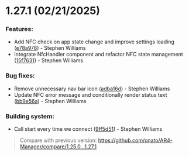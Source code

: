 # 1.27.1 (02/21/2025)

### Features:
- Add NFC check on app state change and improve settings loading ([e78a978](https://github.com/onato/AR4-Manager/commit/e78a978f6f2a98a98fd267d1713ebf03dc567e64)) - Stephen Williams
- Integrate NfcHandler component and refactor NFC state management ([15f7631](https://github.com/onato/AR4-Manager/commit/15f76312bca3af7b5449ab6938c7b5a7643c4ad5)) - Stephen Williams

### Bug fixes:
- Remove unnecessary nav bar icon ([adba16d](https://github.com/onato/AR4-Manager/commit/adba16d1170766e381bbf21fba7fbe65ade855d4)) - Stephen Williams
- Update NFC error message and conditionally render status text ([bb9e56a](https://github.com/onato/AR4-Manager/commit/bb9e56ab382f49f09f696e860b66391ef41ecd57)) - Stephen Williams

### Building system:
- Call start every time we connect ([9ff5d51](https://github.com/onato/AR4-Manager/commit/9ff5d5138b90727dcb2f3599c387340fc3bba96b)) - Stephen Williams

> Compare with previous version: https://github.com/onato/AR4-Manager/compare/1.25.0...1.27.1
